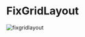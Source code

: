# FixGridLayout

![fixgridlayout](https://www.applabs.eu/wp-content/uploads/2017/02/fixgridlayout.png)
